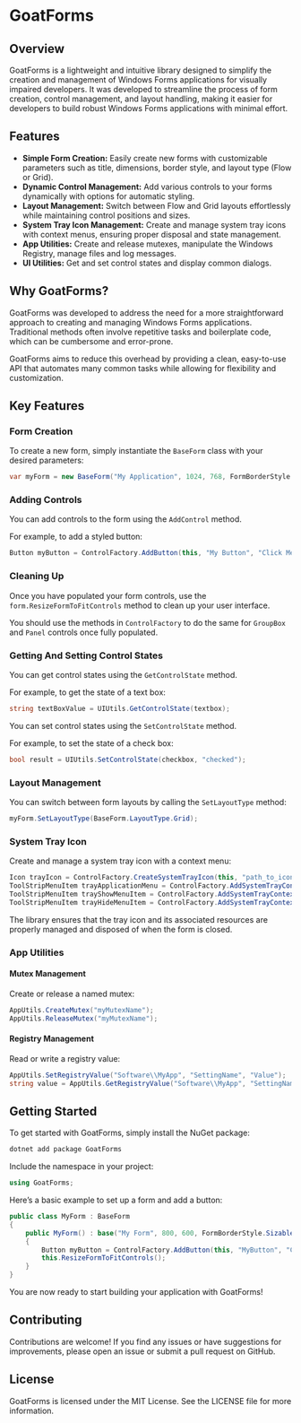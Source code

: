# GoatForms

## Overview

GoatForms is a lightweight and intuitive library designed to simplify the creation and management of Windows Forms applications for visually impaired developers. It was developed to streamline the process of form creation, control management, and layout handling, making it easier for developers to build robust Windows Forms applications with minimal effort.

## Features

- **Simple Form Creation:** Easily create new forms with customizable parameters such as title, dimensions, border style, and layout type (Flow or Grid).
- **Dynamic Control Management:** Add various controls to your forms dynamically with options for automatic styling.
- **Layout Management:** Switch between Flow and Grid layouts effortlessly while maintaining control positions and sizes.
- **System Tray Icon Management:** Create and manage system tray icons with context menus, ensuring proper disposal and state management.
- **App Utilities:** Create and release mutexes, manipulate the Windows Registry, manage files and log messages.
- **UI Utilities:** Get and set control states and display common dialogs.

## Why GoatForms?

GoatForms was developed to address the need for a more straightforward approach to creating and managing Windows Forms applications. Traditional methods often involve repetitive tasks and boilerplate code, which can be cumbersome and error-prone.

GoatForms aims to reduce this overhead by providing a clean, easy-to-use API that automates many common tasks while allowing for flexibility and customization.

## Key Features

### Form Creation

To create a new form, simply instantiate the `BaseForm` class with your desired parameters:

```csharp
var myForm = new BaseForm("My Application", 1024, 768, FormBorderStyle.FixedSingle, true, true, BaseForm.LayoutType.Flow);
```

### Adding Controls

You can add controls to the form using the `AddControl` method.

For example, to add a styled button:

```csharp
Button myButton = ControlFactory.AddButton(this, "My Button", "Click Me", (s, e) => clickHandler());
```

### Cleaning Up

Once you have populated your form controls, use the `form.ResizeFormToFitControls` method to clean up your user interface.

You should use the methods in `ControlFactory` to do the same for `GroupBox` and `Panel` controls once fully populated.

### Getting And Setting Control States

You can get control states using the `GetControlState` method.

For example, to get the state of a text box:

```csharp
string textBoxValue = UIUtils.GetControlState(textbox);
```

You can set control states using the `SetControlState` method.

For example, to set the state of a check box:

```csharp
bool result = UIUtils.SetControlState(checkbox, "checked");
```

### Layout Management

You can switch between form layouts by calling the `SetLayoutType` method:

```csharp
myForm.SetLayoutType(BaseForm.LayoutType.Grid);
```

### System Tray Icon

Create and manage a system tray icon with a context menu:

```csharp
Icon trayIcon = ControlFactory.CreateSystemTrayIcon(this, "path_to_icon.ico", "Application Name", (s, e) => TrayIconClickHandler(), (s, e) => TrayIconDoubleClickHandler());
ToolStripMenuItem trayApplicationMenu = ControlFactory.AddSystemTrayContextMenuSubmenu(trayIcon, "Application");
ToolStripMenuItem trayShowMenuItem = ControlFactory.AddSystemTrayContextMenuItem(trayIcon, "Show", "Show the application", (s, e) => { this.WindowState = FormWindowState.Maximized; this.Show(); }, trayApplicationMenu);
ToolStripMenuItem trayHideMenuItem = ControlFactory.AddSystemTrayContextMenuItem(trayIcon, "Hide", "Hide the application", (s, e) => { this.WindowState = FormWindowState.Minimized; this.Hide(); }, trayApplicationMenu);
```

The library ensures that the tray icon and its associated resources are properly managed and disposed of when the form is closed.

### App Utilities

#### Mutex Management

Create or release a named mutex:

```csharp
AppUtils.CreateMutex("myMutexName");
AppUtils.ReleaseMutex("myMutexName");
```

#### Registry Management

Read or write a registry value:

```csharp
AppUtils.SetRegistryValue("Software\\MyApp", "SettingName", "Value");
string value = AppUtils.GetRegistryValue("Software\\MyApp", "SettingName");
```

## Getting Started

To get started with GoatForms, simply install the NuGet package:

```sh
dotnet add package GoatForms
```

Include the namespace in your project:

```csharp
using GoatForms;
```

Here’s a basic example to set up a form and add a button:

```csharp
public class MyForm : BaseForm
{
    public MyForm() : base("My Form", 800, 600, FormBorderStyle.Sizable, true, true, BaseForm.LayoutType.Flow)
    {
        Button myButton = ControlFactory.AddButton(this, "MyButton", "Click Me", (s, e) => MessageBox.Show("Button Clicked"));
        this.ResizeFormToFitControls();
    }
}
```

You are now ready to start building your application with GoatForms!

## Contributing

Contributions are welcome! If you find any issues or have suggestions for improvements, please open an issue or submit a pull request on GitHub.

## License

GoatForms is licensed under the MIT License. See the LICENSE file for more information.
